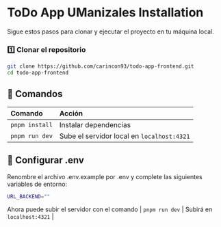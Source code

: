# ToDo App UManizales Installation

Sigue estos pasos para clonar y ejecutar el proyecto en tu máquina local.

### 1️⃣ Clonar el repositorio

```sh
git clone https://github.com/carincon93/todo-app-frontend.git
cd todo-app-frontend
```

## 🧞 Comandos

| Comando                    | Acción                                           |
| :------------------------- | :----------------------------------------------- |
| `pnpm install`             | Instalar dependencias                            |
| `pnpm run dev`             | Sube el servidor local en  `localhost:4321`      |

## 🧞 Configurar .env
Renombre el archivo .env.example por .env y complete las siguientes variables de entorno:
```sh
URL_BACKEND=""
```

Ahora puede subir el servidor con el comando
| `pnpm run dev`             | Subirá en  `localhost:4321`      |
